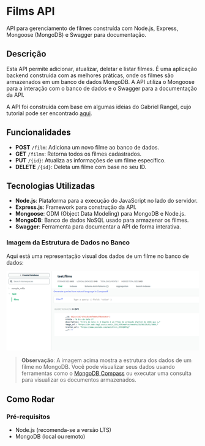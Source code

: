 # Films API

API para gerenciamento de filmes construída com Node.js, Express, Mongoose (MongoDB) e Swagger para documentação.

## Descrição

Esta API permite adicionar, atualizar, deletar e listar filmes. É uma aplicação backend construída com as melhores práticas, onde os filmes são armazenados em um banco de dados MongoDB. A API utiliza o Mongoose para a interação com o banco de dados e o Swagger para a documentação da API.

A API foi construída com base em algumas ideias do Gabriel Rangel, cujo tutorial pode ser encontrado [aqui](https://www.youtube.com/watch?v=zaWFnHagbrM).

## Funcionalidades

- **POST** `/film`: Adiciona um novo filme ao banco de dados.
- **GET** `/films`: Retorna todos os filmes cadastrados.
- **PUT** `/{id}`: Atualiza as informações de um filme específico.
- **DELETE** `/{id}`: Deleta um filme com base no seu ID.

## Tecnologias Utilizadas

- **Node.js**: Plataforma para a execução do JavaScript no lado do servidor.
- **Express.js**: Framework para construção da API.
- **Mongoose**: ODM (Object Data Modeling) para MongoDB e Node.js.
- **MongoDB**: Banco de dados NoSQL usado para armazenar os filmes.
- **Swagger**: Ferramenta para documentar a API de forma interativa.

### Imagem da Estrutura de Dados no Banco

Aqui está uma representação visual dos dados de um filme no banco de dados:

![Estrutura dos Dados no Banco](./src/public/images/imageDB.png)

> **Observação**: A imagem acima mostra a estrutura dos dados de um filme no MongoDB. Você pode visualizar seus dados usando ferramentas como o [MongoDB Compass](https://www.mongodb.com/products/compass) ou executar uma consulta para visualizar os documentos armazenados.

## Como Rodar

### Pré-requisitos

- Node.js (recomenda-se a versão LTS)
- MongoDB (local ou remoto)



